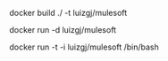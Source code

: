 docker build ./ -t luizgj/mulesoft

docker run -d luizgj/mulesoft

docker run -t -i luizgj/mulesoft /bin/bash